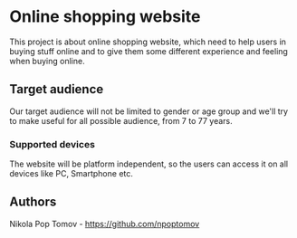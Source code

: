 # Online shopping website

This project is about online shopping website, which need to help users in buying stuff online and to give them some different experience and feeling when buying online.

## Target audience

Our target audience will not be limited to gender or age group and we'll try to make useful for all possible audience, from 7 to 77 years.

### Supported devices

The website will be platform independent, so the users can access it on all devices like PC, Smartphone etc.

## Authors

Nikola Pop Tomov - https://github.com/npoptomov



